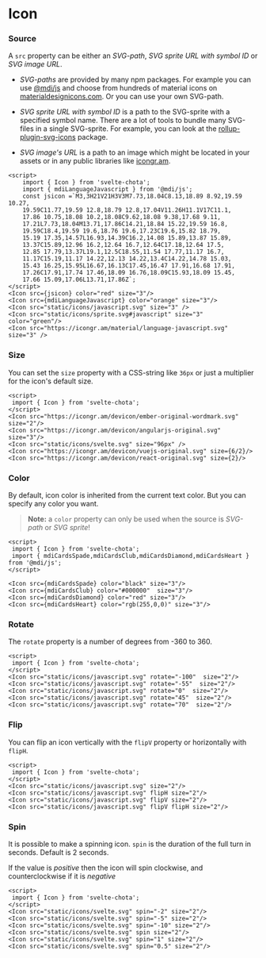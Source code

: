 # Icon

### Source

A `src` property can be either an *SVG-path*, *SVG sprite URL with symbol ID* or *SVG image URL*.

* *SVG-paths* are provided by many npm packages. For example you can use [@mdi/js](https://www.npmjs.com/package/@mdi/js) and choose from hundreds of material icons on [materialdesignicons.com](https://materialdesignicons.com/). Or you can use your own SVG-path.

* *SVG sprite URL with symbol ID* is a path to the SVG-sprite with a specified symbol name. There are a lot of tools to bundle many SVG-files in a single SVG-sprite. For example, you can look at the [rollup-plugin-svg-icons](https://www.npmjs.com/package/rollup-plugin-svg-icons) package.

* *SVG image's URL* is a path to an image which might be located in your assets or in any public libraries 
    like [icongr.am](https://icongr.am/).


```example 
<script>
    import { Icon } from 'svelte-chota';
    import { mdiLanguageJavascript } from '@mdi/js';
    const jsicon =`M3,3H21V21H3V3M7.73,18.04C8.13,18.89 8.92,19.59 10.27,
    19.59C11.77,19.59 12.8,18.79 12.8,17.04V11.26H11.1V17C11.1,
    17.86 10.75,18.08 10.2,18.08C9.62,18.08 9.38,17.68 9.11,
    17.21L7.73,18.04M13.71,17.86C14.21,18.84 15.22,19.59 16.8,
    19.59C18.4,19.59 19.6,18.76 19.6,17.23C19.6,15.82 18.79,
    15.19 17.35,14.57L16.93,14.39C16.2,14.08 15.89,13.87 15.89,
    13.37C15.89,12.96 16.2,12.64 16.7,12.64C17.18,12.64 17.5,
    12.85 17.79,13.37L19.1,12.5C18.55,11.54 17.77,11.17 16.7,
    11.17C15.19,11.17 14.22,12.13 14.22,13.4C14.22,14.78 15.03,
    15.43 16.25,15.95L16.67,16.13C17.45,16.47 17.91,16.68 17.91,
    17.26C17.91,17.74 17.46,18.09 16.76,18.09C15.93,18.09 15.45,
    17.66 15.09,17.06L13.71,17.86Z`;
</script>
<Icon src={jsicon} color="red" size="3"/>
<Icon src={mdiLanguageJavascript} color="orange" size="3"/>
<Icon src="static/icons/javascript.svg" size="3" />
<Icon src="static/icons/sprite.svg#javascript" size="3" color="green"/>
<Icon src="https://icongr.am/material/language-javascript.svg" size="3" />
```

### Size

You can set the `size` property with a CSS-string like `36px` or just a multiplier for the icon's default size.

```example script:hide
<script>
 import { Icon } from 'svelte-chota';
</script>
<Icon src="https://icongr.am/devicon/ember-original-wordmark.svg" size="2"/>
<Icon src="https://icongr.am/devicon/angularjs-original.svg" size="3"/>
<Icon src="static/icons/svelte.svg" size="96px" />
<Icon src="https://icongr.am/devicon/vuejs-original.svg" size={6/2}/>
<Icon src="https://icongr.am/devicon/react-original.svg" size={2}/>
```


### Color

By default, icon color is inherited from the current text color. But you can specify any color you want.

> **Note:** a `color` property can only be used when the source is *SVG-path* or *SVG sprite*!

```example
<script>
 import { Icon } from 'svelte-chota';
 import { mdiCardsSpade,mdiCardsClub,mdiCardsDiamond,mdiCardsHeart } from '@mdi/js';
</script>

<Icon src={mdiCardsSpade} color="black" size="3"/>
<Icon src={mdiCardsClub} color="#000000"  size="3"/>
<Icon src={mdiCardsDiamond} color="red" size="3"/>
<Icon src={mdiCardsHeart} color="rgb(255,0,0)" size="3"/>
```

### Rotate

The `rotate` property is a number of degrees from -360 to 360.

```example script:hide
<script>
 import { Icon } from 'svelte-chota';
</script>
<Icon src="static/icons/javascript.svg" rotate="-100"  size="2"/>
<Icon src="static/icons/javascript.svg" rotate="-55"  size="2"/>
<Icon src="static/icons/javascript.svg" rotate="0"  size="2"/>
<Icon src="static/icons/javascript.svg" rotate="45"  size="2"/>
<Icon src="static/icons/javascript.svg" rotate="70"  size="2"/>
```


### Flip

You can flip an icon vertically with the `flipV` property or horizontally with `flipH`.

```example script:hide
<script>
 import { Icon } from 'svelte-chota';
</script>
<Icon src="static/icons/javascript.svg" size="2"/>
<Icon src="static/icons/javascript.svg" flipH size="2"/>
<Icon src="static/icons/javascript.svg" flipV size="2"/>
<Icon src="static/icons/javascript.svg" flipV flipH size="2"/>
```

### Spin

It is possible to make a spinning icon. `spin` is the duration of the full turn in seconds. Default is 2 seconds. 

If the value is *positive* then the icon will spin clockwise, and counterclockwise if it is *negative*

```example script:hide
<script>
 import { Icon } from 'svelte-chota';
</script>
<Icon src="static/icons/svelte.svg" spin="-2" size="2"/>
<Icon src="static/icons/svelte.svg" spin="-5" size="2"/>
<Icon src="static/icons/svelte.svg" spin="-10" size="2"/>
<Icon src="static/icons/svelte.svg" spin size="2"/>
<Icon src="static/icons/svelte.svg" spin="1" size="2"/>
<Icon src="static/icons/svelte.svg" spin="0.5" size="2"/>
```